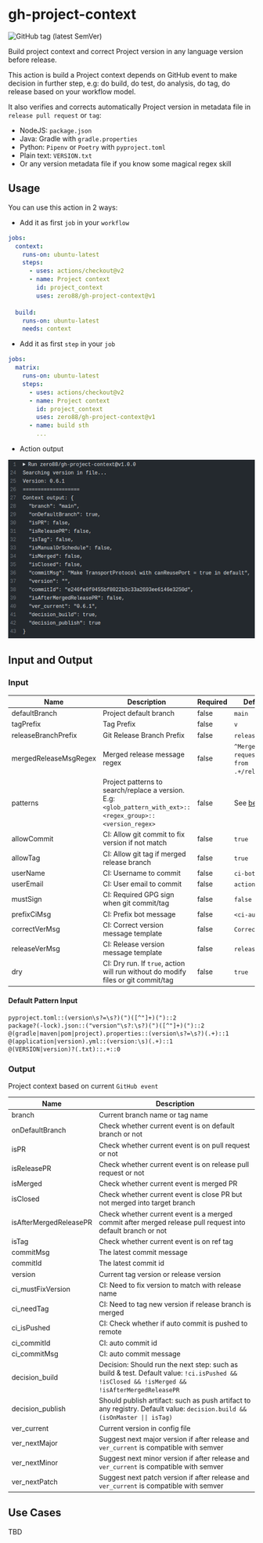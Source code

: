 # gh-project-context

![GitHub tag (latest SemVer)](https://img.shields.io/github/v/tag/zero88/gh-project-context?sort=semver&style=flat-square)

Build project context and correct Project version in any language version before release.

This action is build a Project context depends on GitHub event to make decision in further step, e.g: do build, do test,
do analysis, do tag, do release based on your workflow model.

It also verifies and corrects automatically Project version in metadata file in `release pull request` or `tag`:

- NodeJS: `package.json`
- Java: Gradle with `gradle.properties`
- Python: `Pipenv` or `Poetry` with `pyproject.toml`
- Plain text: `VERSION.txt`
- Or any version metadata file if you know some magical regex skill

## Usage

You can use this action in 2 ways:

- Add it as first `job` in your `workflow`

```yaml
jobs:
  context:
    runs-on: ubuntu-latest
    steps:
      - uses: actions/checkout@v2
      - name: Project context
        id: project_context
        uses: zero88/gh-project-context@v1

  build:
    runs-on: ubuntu-latest
    needs: context
```

- Add it as first `step` in your `job`

```yaml
jobs:
  matrix:
    runs-on: ubuntu-latest
    steps:
      - uses: actions/checkout@v2
      - name: Project context
        id: project_context
        uses: zero88/gh-project-context@v1
      - name: build sth
        ...
```

- Action output

![Demo](.github/demo_context.png "Demo")

## Input and Output

### Input

| Name                  | Description                                                                                                     | Required | Default value                                     |
| --------------------- | --------------------------------------------------------------------------------------------------------------- | -------- | ------------------------------------------------- |
| defaultBranch         | Project default branch                                                                                          | false    | `main`                                            |
| tagPrefix             | Tag Prefix                                                                                                      | false    | `v`                                               |
| releaseBranchPrefix   | Git Release Branch Prefix                                                                                       | false    | `release/`                                        |
| mergedReleaseMsgRegex | Merged release message regex                                                                                    | false    | `^Merge pull request #[0-9]+ from .+/release/.+$` |
| patterns              | Project patterns to search/replace a version.<br>E.g: `<glob_pattern_with_ext>::<regex_group>::<version_regex>` | false    | See [below](#default-pattern-input)               |
| allowCommit           | CI: Allow git commit to fix version if not match                                                                | false    | `true`                                            |
| allowTag              | CI: Allow git tag if merged release branch                                                                      | false    | `true`                                            |
| userName              | CI: Username to commit                                                                                          | false    | `ci-bot`                                          |
| userEmail             | CI: User email to commit                                                                                        | false    | `actions@github.com`                              |
| mustSign              | CI: Required GPG sign when git commit/tag                                                                       | false    | `false`                                           |
| prefixCiMsg           | CI: Prefix bot message                                                                                          | false    | `<ci-auto-commit>`                                |
| correctVerMsg         | CI: Correct version message template                                                                            | false    | `Correct version`                                 |
| releaseVerMsg         | CI: Release version message template                                                                            | false    | `release/`                                        |
| dry                   | CI: Dry run. If `true`, action will run without do modify files or git commit/tag                               | false    | `true`                                            |

#### Default Pattern Input

```
pyproject.toml::(version\s?=\s?)(")([^"]+)(")::2
package?(-lock).json::("version"\s?:\s?)(")([^"]+)(")::2
@(gradle|maven|pom|project).properties::(version\s?=\s?)(.+)::1
@(application|version).yml::(version:\s)(.+)::1
@(VERSION|version)?(.txt)::.+::0
```

### Output

Project context based on current `GitHub event`

| Name                   | Description                                                                                                                                  |
| ---------------------- | -------------------------------------------------------------------------------------------------------------------------------------------- |
| branch                 | Current branch name or tag name                                                                                                              |
| onDefaultBranch        | Check whether current event is on default branch or not                                                                                      |
| isPR                   | Check whether current event is on pull request or not                                                                                        |
| isReleasePR            | Check whether current event is on release pull request or not                                                                                |
| isMerged               | Check whether current event is merged PR                                                                                                     |
| isClosed               | Check whether current event is close PR but not merged into target branch                                                                    |
| isAfterMergedReleasePR | Check whether current event is a merged commit after merged release pull request into default branch or not                                  |
| isTag                  | Check whether current event is on ref tag                                                                                                    |
| commitMsg              | The latest commit message                                                                                                                    |
| commitId               | The latest commit id                                                                                                                         |
| version                | Current tag version or release version                                                                                                       |
| ci_mustFixVersion      | CI: Need to fix version to match with release name                                                                                           |
| ci_needTag             | CI: Need to tag new version if release branch is merged                                                                                      |
| ci_isPushed            | CI: Check whether if auto commit is pushed to remote                                                                                         |
| ci_commitId            | CI: auto commit id                                                                                                                           |
| ci_commitMsg           | CI: auto commit message                                                                                                                      |
| decision_build         | Decision: Should run the next step: such as build & test. Default value: `!ci.isPushed && !isClosed && !isMerged && !isAfterMergedReleasePR` |
| decision_publish       | Should publish artifact: such as push artifact to any registry. Default value: `decision.build && (isOnMaster \|\| isTag)`                   |
| ver_current            | Current version in config file                                                                                                               |
| ver_nextMajor          | Suggest next major version if after release and `ver_current` is compatible with semver                                                      |
| ver_nextMinor          | Suggest next minor version if after release and `ver_current` is compatible with semver                                                      |
| ver_nextPatch          | Suggest next patch version if after release and `ver_current` is compatible with semver                                                      |

## Use Cases

TBD
